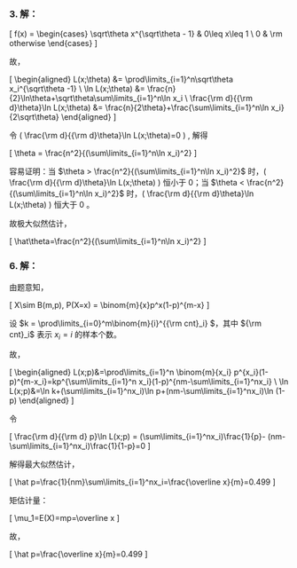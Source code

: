 ### 3. 解：

\[
f(x) = 
\begin{cases}
    \sqrt\theta x^{\sqrt\theta - 1} & 0\leq x\leq 1 \\
    0 & \rm otherwise
\end{cases}
\]

故，

\[
\begin{aligned}
    L(x;\theta) &= \prod\limits_{i=1}^n\sqrt\theta x_i^{\sqrt\theta -1} \\
    \ln L(x;\theta) &= \frac{n}{2}\ln\theta+\sqrt\theta\sum\limits_{i=1}^n\ln x_i \\
    \frac{\rm d}{{\rm d}\theta}\ln L(x;\theta) &= \frac{n}{2\theta}+\frac{\sum\limits_{i=1}^n\ln x_i}{2\sqrt\theta}
\end{aligned}
\]

令 \( \frac{\rm d}{{\rm d}\theta}\ln L(x;\theta)=0 \) , 解得

\[
    \theta = \frac{n^2}{(\sum\limits_{i=1}^n\ln x_i)^2}
\]

容易证明：当 $\theta > \frac{n^2}{(\sum\limits_{i=1}^n\ln x_i)^2}$ 时，\( \frac{\rm d}{{\rm d}\theta}\ln L(x;\theta) \) 恒小于 0；当 $\theta < \frac{n^2}{(\sum\limits_{i=1}^n\ln x_i)^2}$ 时，\( \frac{\rm d}{{\rm d}\theta}\ln L(x;\theta) \) 恒大于 0 。

故极大似然估计，

\[
    \hat\theta=\frac{n^2}{(\sum\limits_{i=1}^n\ln x_i)^2}
\]

### 6. 解：

由题意知，

\[
    X\sim B(m,p), P(X=x) = \binom{m}{x}p^x(1-p)^{m-x}
\]

设 $k = \prod\limits_{i=0}^m\binom{m}{i}^{{\rm cnt}_i} $，其中 ${\rm cnt}_i$ 表示 $x_i=i$ 的样本个数。

故，

\[
\begin{aligned}
    L(x;p)&=\prod\limits_{i=1}^n \binom{m}{x_i} p^{x_i}(1-p)^{m-x_i}=kp^{\sum\limits_{i=1}^n x_i}(1-p)^{nm-\sum\limits_{i=1}^nx_i} \\
    \ln L(x;p)&=\ln k+(\sum\limits_{i=1}^nx_i)\ln p+(nm-\sum\limits_{i=1}^nx_i)\ln (1-p)
\end{aligned}
\]

令

\[
    \frac{\rm d}{{\rm d} p}\ln L(x;p) = (\sum\limits_{i=1}^nx_i)\frac{1}{p}- (nm-\sum\limits_{i=1}^nx_i)\frac{1}{1-p}=0
\]

解得最大似然估计，

\[
\hat p=\frac{1}{nm}\sum\limits_{i=1}^nx_i=\frac{\overline x}{m}=0.499
\]

矩估计量：

\[
    \mu_1=E(X)=mp=\overline x
\]

故，

\[
    \hat p=\frac{\overline x}{m}=0.499
\]